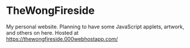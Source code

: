 # TheWongFireside
My personal website. Planning to have some JavaScript applets, artwork, and others on here.
Hosted at https://thewongfireside.000webhostapp.com/
